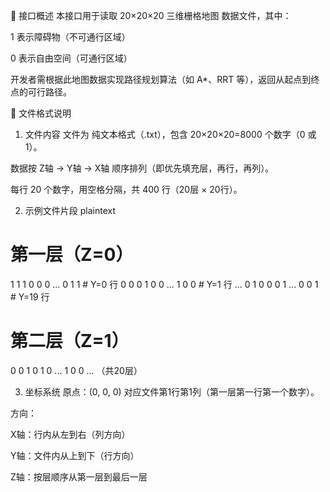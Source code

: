 📌 接口概述
本接口用于读取 20×20×20 三维栅格地图 数据文件，其中：

1 表示障碍物（不可通行区域）

0 表示自由空间（可通行区域）

开发者需根据此地图数据实现路径规划算法（如 A*、RRT 等），返回从起点到终点的可行路径。

📂 文件格式说明
1. 文件内容
文件为 纯文本格式（.txt），包含 20×20×20=8000 个数字（0 或 1）。

数据按 Z轴 → Y轴 → X轴 顺序排列（即优先填充层，再行，再列）。

每行 20 个数字，用空格分隔，共 400 行（20层 × 20行）。

2. 示例文件片段
plaintext
# 第一层（Z=0）
1 1 1 0 0 0 ... 0 1 1  # Y=0 行
0 0 0 1 0 0 ... 1 0 0  # Y=1 行
...
0 1 0 0 0 1 ... 0 0 1  # Y=19 行

# 第二层（Z=1）
0 0 1 0 1 0 ... 1 0 0
...
（共20层）


3. 坐标系统
原点：(0, 0, 0) 对应文件第1行第1列（第一层第一行第一个数字）。

方向：

X轴：行内从左到右（列方向）

Y轴：文件内从上到下（行方向）

Z轴：按层顺序从第一层到最后一层
